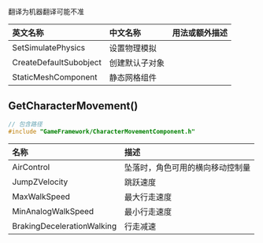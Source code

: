 翻译为机器翻译可能不准

英文名称 | 中文名称 | 用法或额外描述
:--- | :--- | :---
SetSimulatePhysics | 设置物理模拟
CreateDefaultSubobject | 创建默认子对象
StaticMeshComponent | 静态网格组件

## GetCharacterMovement()
~~~ c++
// 包含路径
#include "GameFramework/CharacterMovementComponent.h"
~~~

 名称 | 描述
:--- | :--- 
AirControl | 坠落时，角色可用的横向移动控制量
JumpZVelocity | 跳跃速度
MaxWalkSpeed | 最大行走速度
MinAnalogWalkSpeed | 最小行走速度
BrakingDecelerationWalking | 行走减速